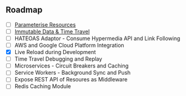 ## Roadmap
* [ ] [Parameterise Resources](https://github.com/pemrouz/ripple/issues/6)
* [ ] [Immutable Data & Time Travel](https://github.com/pemrouz/ripple/issues/14)
* [ ] HATEOAS Adaptor - Consume Hypermedia API and Link Following
* [ ] AWS and Google Cloud Platform Integration
* [x] Live Reload during Development 
* [ ] Time Travel Debugging and Replay
* [ ] Microservices - Circuit Breakers and Caching
* [ ] Service Workers - Background Sync and Push
* [ ] Expose REST API of Resoures as Middleware
* [ ] Redis Caching Module
